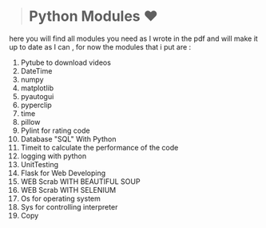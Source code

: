 > # Python Modules ❤️

here you will find all modules you need as I wrote in the pdf and will
make it up to date as I can , for now the modules that i put are :

1. Pytube to download videos
2. DateTime
3. numpy
4. matplotlib
5. pyautogui
6. pyperclip
7. time
8. pillow
9. Pylint for rating code
10. Database "SQL" With Python
11. Timeit to calculate the performance of the code
12. logging with python
13. UnitTesting
14. Flask for Web Developing
15. WEB Scrab WITH BEAUTIFUL SOUP
16. WEB Scrab WITH SELENIUM
17. Os for operating system
18. Sys for controlling interpreter
19. Copy
